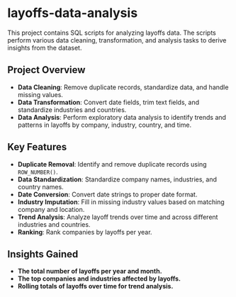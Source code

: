 # layoffs-data-analysis

This project contains SQL scripts for analyzing layoffs data. The scripts perform various data cleaning, transformation, and analysis tasks to derive insights from the dataset.

## Project Overview

- **Data Cleaning**: Remove duplicate records, standardize data, and handle missing values.
- **Data Transformation**: Convert date fields, trim text fields, and standardize industries and countries.
- **Data Analysis**: Perform exploratory data analysis to identify trends and patterns in layoffs by company, industry, country, and time.

## Key Features

- **Duplicate Removal**: Identify and remove duplicate records using `ROW_NUMBER()`.
- **Data Standardization**: Standardize company names, industries, and country names.
- **Date Conversion**: Convert date strings to proper date format.
- **Industry Imputation**: Fill in missing industry values based on matching company and location.
- **Trend Analysis**: Analyze layoff trends over time and across different industries and countries.
- **Ranking**: Rank companies by layoffs per year.

## Insights Gained
- **The total number of layoffs per year and month.**
- **The top companies and industries affected by layoffs.**
- **Rolling totals of layoffs over time for trend analysis.**
